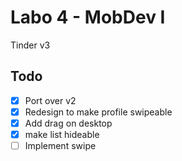 # Labo 4 - MobDev I

Tinder v3

## Todo

* [x] Port over v2
* [x] Redesign to make profile swipeable
* [x] Add drag on desktop
* [x] make list hideable
* [ ] Implement swipe